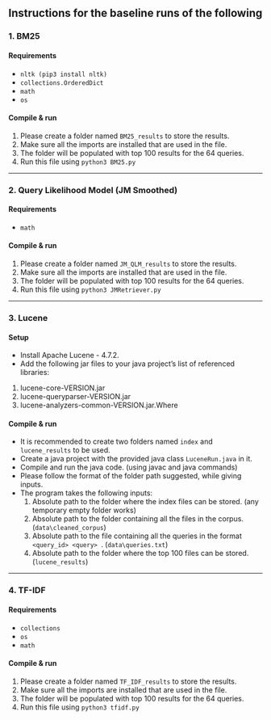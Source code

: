 ## Instructions for the baseline runs of the following

### 1. BM25
#### Requirements
- `nltk (pip3 install nltk)`
- `collections.OrderedDict`
- `math`
- `os`
#### Compile & run
1. Please create a folder named `BM25_results` to store the results.
2. Make sure all the imports are installed that are used in the file.
3. The folder will be populated with top 100 results for the 64 queries.
4. Run this file using `python3 BM25.py`
---

### 2. Query Likelihood Model (JM Smoothed)

#### Requirements
- `math`
#### Compile & run
1. Please create a folder named `JM_QLM_results` to store the results.
2. Make sure all the imports are installed that are used in the file.
3. The folder will be populated with top 100 results for the 64 queries.
4. Run this file using `python3 JMRetriever.py`

---

### 3. Lucene
#### Setup
 - Install Apache Lucene - 4.7.2.
 - Add the following jar files to your java project’s list of referenced libraries:
 1. lucene-core-VERSION.jar
 2. lucene-queryparser-VERSION.jar
 3. lucene-analyzers-common-VERSION.jar.Where
#### Compile & run
- It is recommended to create two folders named `index` and `lucene_results` to be used.
- Create a java project with the provided java class `LuceneRun.java` in it.
- Compile and run the java code. (using javac and java commands) 
- Please follow the format of the folder path suggested, while giving inputs.
- The program takes the following inputs:
     1. Absolute path to the folder where the index files can be stored. (any temporary empty folder works)
     2. Absolute path to the folder containing all the files in the corpus. (`data\cleaned_corpus`) 
     3. Absolute path to the file containing all the queries in the format `<query_id> <query> `. (`data\queries.txt`)
     4. Absolute path to the folder where the top 100 files can be stored. (`lucene_results`)
---

### 4. TF-IDF
#### Requirements
- `collections`
- `os`
- `math`
#### Compile & run
1. Please create a folder named `TF_IDF_results` to store the results.
2. Make sure all the imports are installed that are used in the file.
3. The folder will be populated with top 100 results for the 64 queries.
4. Run this file using `python3 tfidf.py`